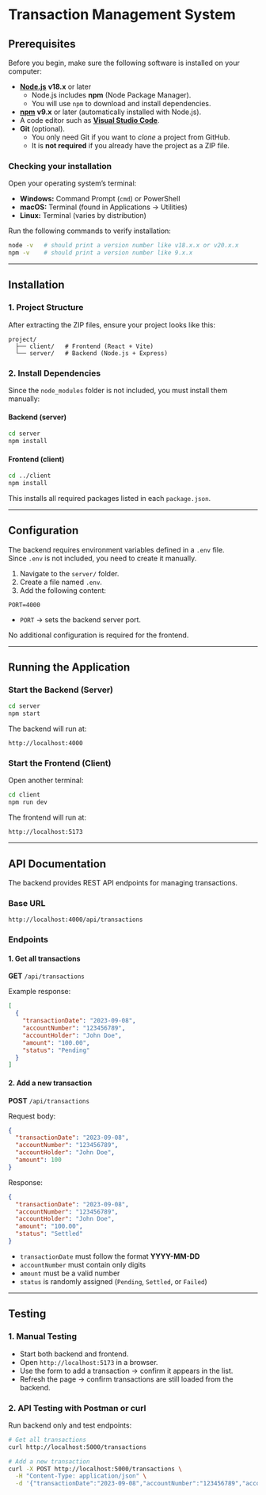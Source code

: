 # Transaction Management System   

## **Prerequisites**  

Before you begin, make sure the following software is installed on your computer:  

- [**Node.js**](https://nodejs.org/) **v18.x** or later  
  - Node.js includes **npm** (Node Package Manager).  
  - You will use `npm` to download and install dependencies.  
- [**npm**](https://www.npmjs.com/) **v9.x** or later (automatically installed with Node.js).  
- A code editor such as [**Visual Studio Code**](https://code.visualstudio.com/).  
- **Git** (optional).  
  - You only need Git if you want to *clone* a project from GitHub.  
  - It is **not required** if you already have the project as a ZIP file.  

### Checking your installation  
Open your operating system’s terminal:  
- **Windows:** Command Prompt (`cmd`) or PowerShell  
- **macOS:** Terminal (found in Applications → Utilities)  
- **Linux:** Terminal (varies by distribution)  

Run the following commands to verify installation:  

```bash
node -v   # should print a version number like v18.x.x or v20.x.x
npm -v    # should print a version number like 9.x.x
```  

---

## **Installation**  

### 1. Project Structure  
After extracting the ZIP files, ensure your project looks like this:  

```
project/
  ├── client/   # Frontend (React + Vite)
  └── server/   # Backend (Node.js + Express)
```  

### 2. Install Dependencies  

Since the `node_modules` folder is not included, you must install them manually:  

#### Backend (server)  
```bash
cd server
npm install
```  

#### Frontend (client)  
```bash
cd ../client
npm install
```  

This installs all required packages listed in each `package.json`.  

---

## **Configuration**  

The backend requires environment variables defined in a `.env` file.  
Since `.env` is not included, you need to create it manually.  

1. Navigate to the `server/` folder.  
2. Create a file named `.env`.  
3. Add the following content:  

```
PORT=4000
```

- `PORT` → sets the backend server port.  

No additional configuration is required for the frontend.  

---

## **Running the Application**  

### Start the Backend (Server)  

```bash
cd server
npm start
```

The backend will run at:  
```
http://localhost:4000
```  

### Start the Frontend (Client)  

Open another terminal:  

```bash
cd client
npm run dev
```

The frontend will run at:  
```
http://localhost:5173
```  

---

## **API Documentation**  

The backend provides REST API endpoints for managing transactions.  

### Base URL  
```
http://localhost:4000/api/transactions
```  

### Endpoints  

#### 1. Get all transactions  
**GET** `/api/transactions`  

Example response:  
```json
[
  {
    "transactionDate": "2023-09-08",
    "accountNumber": "123456789",
    "accountHolder": "John Doe",
    "amount": "100.00",
    "status": "Pending"
  }
]
```  

#### 2. Add a new transaction  
**POST** `/api/transactions`  

Request body:  
```json
{
  "transactionDate": "2023-09-08",
  "accountNumber": "123456789",
  "accountHolder": "John Doe",
  "amount": 100
}
```  

Response:  
```json
{
  "transactionDate": "2023-09-08",
  "accountNumber": "123456789",
  "accountHolder": "John Doe",
  "amount": "100.00",
  "status": "Settled"
}
```  
- `transactionDate` must follow the format **YYYY-MM-DD**  
- `accountNumber` must contain only digits  
- `amount` must be a valid number  
- `status` is randomly assigned (`Pending`, `Settled`, or `Failed`)  
---

## **Testing**  

### 1. Manual Testing  
- Start both backend and frontend.  
- Open `http://localhost:5173` in a browser.  
- Use the form to add a transaction → confirm it appears in the list.  
- Refresh the page → confirm transactions are still loaded from the backend.  

### 2. API Testing with Postman or curl  

Run backend only and test endpoints:  

```bash
# Get all transactions
curl http://localhost:5000/transactions

# Add a new transaction
curl -X POST http://localhost:5000/transactions \
  -H "Content-Type: application/json" \
  -d '{"transactionDate":"2023-09-08","accountNumber":"123456789","accountHolder":"Alice","amount":250}'


